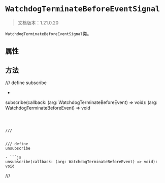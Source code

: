 # `WatchdogTerminateBeforeEventSignal`

> 文档版本：1.21.0.20

`WatchdogTerminateBeforeEventSignal`类。

## 属性

## 方法

/// define
subscribe

- ```js
subscribe(callback: (arg: WatchdogTerminateBeforeEvent) => void): (arg: WatchdogTerminateBeforeEvent) => void
```



///


/// define
unsubscribe

- ```js
unsubscribe(callback: (arg: WatchdogTerminateBeforeEvent) => void): void
```



///


